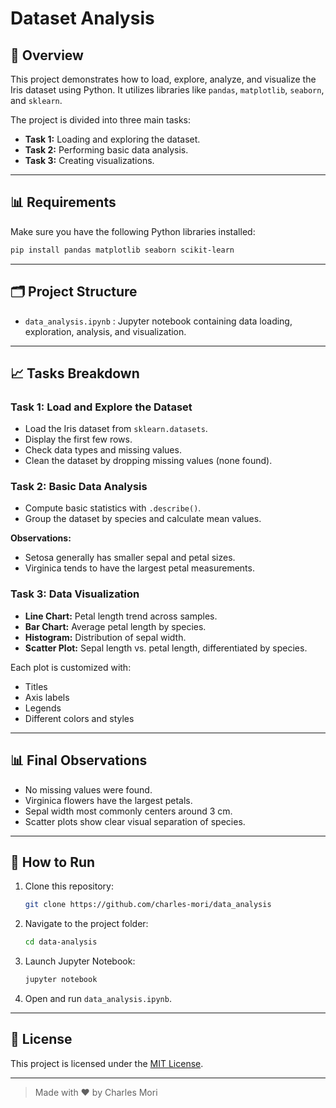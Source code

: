 # Dataset Analysis

## 📅 Overview
This project demonstrates how to load, explore, analyze, and visualize the Iris dataset using Python. It utilizes libraries like `pandas`, `matplotlib`, `seaborn`, and `sklearn`.

The project is divided into three main tasks:
- **Task 1:** Loading and exploring the dataset.
- **Task 2:** Performing basic data analysis.
- **Task 3:** Creating visualizations.

---

## 📊 Requirements
Make sure you have the following Python libraries installed:

```bash
pip install pandas matplotlib seaborn scikit-learn
```

---

## 🗂️ Project Structure
- `data_analysis.ipynb` : Jupyter notebook containing data loading, exploration, analysis, and visualization.

---

## 📈 Tasks Breakdown

### Task 1: Load and Explore the Dataset
- Load the Iris dataset from `sklearn.datasets`.
- Display the first few rows.
- Check data types and missing values.
- Clean the dataset by dropping missing values (none found).

### Task 2: Basic Data Analysis
- Compute basic statistics with `.describe()`.
- Group the dataset by species and calculate mean values.

**Observations:**
- Setosa generally has smaller sepal and petal sizes.
- Virginica tends to have the largest petal measurements.

### Task 3: Data Visualization
- **Line Chart:** Petal length trend across samples.
- **Bar Chart:** Average petal length by species.
- **Histogram:** Distribution of sepal width.
- **Scatter Plot:** Sepal length vs. petal length, differentiated by species.

Each plot is customized with:
- Titles
- Axis labels
- Legends
- Different colors and styles

---

## 📊 Final Observations
- No missing values were found.
- Virginica flowers have the largest petals.
- Sepal width most commonly centers around 3 cm.
- Scatter plots show clear visual separation of species.

---

## 🔄 How to Run

1. Clone this repository:
   ```bash
   git clone https://github.com/charles-mori/data_analysis
   ```
2. Navigate to the project folder:
   ```bash
   cd data-analysis
   ```
3. Launch Jupyter Notebook:
   ```bash
   jupyter notebook
   ```
4. Open and run `data_analysis.ipynb`.

---

## 📆 License
This project is licensed under the [MIT License](LICENSE).

---

> Made with ❤️ by Charles Mori

